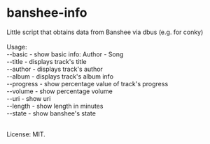 banshee-info
============

Little script that obtains data from Banshee via dbus (e.g. for conky)
<br><br>
Usage:<br>
   --basic     - show basic info: Author - Song<br>
   --title     - displays track's title<br>
   --author    - displays track's author<br>
   --album     - displays track's album info<br>
   --progress  - show percentage value of track's progress<br>
   --volume    - show percentage volume<br>
   --uri       - show uri<br>
   --length    - show length in minutes<br>
   --state     - show banshee's state<br><br>

License: MIT.
